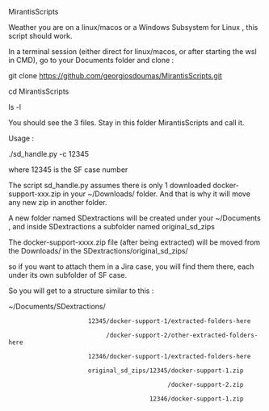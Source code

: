 MirantisScripts

Weather you are on a linux/macos or a Windows Subsystem for Linux , this script should work.

In a terminal session (either direct for linux/macos, or after starting the wsl in CMD), go to your Documents folder and clone :

git clone https://github.com/georgiosdoumas/MirantisScripts.git

cd MirantisScripts

ls -l 

You should see the 3 files. Stay in this folder MirantisScripts and call it.

Usage :

./sd_handle.py -c 12345 

where 12345 is the SF case number 

The script sd_handle.py assumes there is only 1 downloaded docker-support-xxx.zip in your ~/Downloads/ folder. And that is why it will move any new zip in another folder.

A new folder named SDextractions will be created under your ~/Documents , and inside SDextractions a subfolder named original_sd_zips

The docker-support-xxxx.zip file (after being extracted) will be moved from the Downloads/ in the SDextractions/original_sd_zips/

so if you want to attach them in a Jira case, you will find them there, each under its own subfolder of SF case.

So you will get to a structure similar to this :

~/Documents/SDextractions/

                          12345/docker-support-1/extracted-folders-here
                          
                               /docker-support-2/other-extracted-folders-here
                          
                          12346/docker-support-1/extracted-folders-here
                          
                          original_sd_zips/12345/docker-support-1.zip
                          
                                                /docker-support-2.zip
                          
                                           12346/docker-support-1.zip
                          

